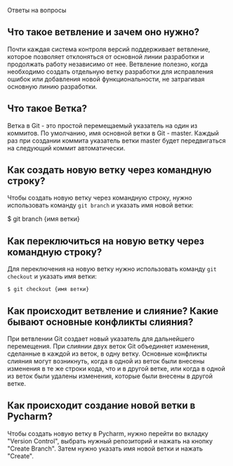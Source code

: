 
Ответы на вопросы 
## Что такое ветвление и зачем оно нужно?

Почти каждая система контроля версий поддерживает ветвление, которое позволяет отклоняться от основной линии разработки и продолжать работу независимо от нее. Ветвление полезно, когда необходимо создать отдельную ветку разработки для исправления ошибок или добавления новой функциональности, не затрагивая основную линию разработки.

## Что такое Ветка?

Ветка в Git - это простой перемещаемый указатель на один из коммитов. По умолчанию, имя основной ветки в Git - master. Каждый раз при создании коммита указатель ветки master будет передвигаться на следующий коммит автоматически.

## Как создать новую ветку через командную строку?

Чтобы создать новую ветку через командную строку, нужно использовать команду `git branch` и указать имя новой ветки:


$ git branch {имя ветки}



## Как переключиться на новую ветку через командную строку?

Для переключения на новую ветку нужно использовать команду `git checkout` и указать имя ветки:

```
$ git checkout {имя ветки}

```

## Как происходит ветвление и слияние? Какие бывают основные конфликты слияния?

При ветвлении Git создает новый указатель для дальнейшего перемещения. При слиянии двух веток Git объединяет изменения, сделанные в каждой из веток, в одну ветку. Основные конфликты слияния могут возникнуть, когда в одной из веток были внесены изменения в те же строки кода, что и в другой ветке, или когда в одной из веток были удалены изменения, которые были внесены в другой ветке.

## Как происходит создание новой ветки в Pycharm?

Чтобы создать новую ветку в Pycharm, нужно перейти во вкладку "Version Control", выбрать нужный репозиторий и нажать на кнопку "Create Branch". Затем нужно указать имя новой ветки и нажать "Create".
